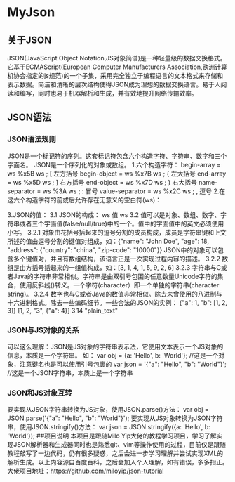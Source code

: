 # MyJson
## 关于JSON
JSON(JavaScript Object Notation,JS对象简谱)是一种轻量级的数据交换格式。它基于ECMAScript(European Computer Manufacturers Association,欧洲计算机协会指定的js规范)的一个子集，采用完全独立于编程语言的文本格式来存储和表示数据。简洁和清晰的层次结构使得JSON成为理想的数据交换语言。易于人阅读和编写，同时也易于机器解析和生成，并有效地提升网络传输效率。
## JSON语法
### JSON语法规则
JSON是一个标记符的序列。这套标记符包含六个构造字符、字符串、数字和三个字面名。
JSON是一个序列化的对象或数组。
1.六个构造字符：
begin-array = ws %x5B ws ; [ 左方括号
begin-object = ws %x7B ws ; { 左大括号
end-array = ws %x5D ws ; ] 右方括号
end-object = ws %x7D ws ; } 右大括号
name-separator = ws %3A ws ; : 冒号
value-separator = ws %x2C ws ; , 逗号
2.在这六个构造字符的前或后允许存在无意义的空白符(ws)：

3.JSON的值：
3.1 JSON的构成：
ws 值 ws
3.2 值可以是对象、数组、数字、字符串或者三个字面值(false/null/true)中的一个。值中的字面值中的英文必须使用小写。
3.2.1 对象由花括号括起来的逗号分割的成员构成，成员是字符串键和上文所述的值由逗号分割的键值对组成，如：{"name": "John Doe", "age": 18, "address": {"country": "china", "zip-code": "10000"}}
JSON中的对象可以包含多个键值对，并且有数组结构，该语言正是一次实现过程内容的描述。
3.2.2 数组是由方括号括起来的一组值构成，如：[3, 1, 4, 1, 5, 9, 2, 6]
3.2.3 字符串与C或者Java的字符串非常相似。字符串是由双引号包围的任意数量Unicode字符的集合，使用反斜线(\)转义。一个字符(character）即一个单独的字符串(character string)。
3.2.4 数字也与C或者Java的数值非常相似。除去未曾使用的八进制与十六进制格式。除去一些编码细节。一些合法的JSON的实例：
{"a": 1, "b": [1, 2, 3]}
[1, 2, "3", {"a": 4}]
3.14
"plain_text"
### JSON与JS对象的关系
可以这么理解：JSON是JS对象的字符串表示法，它使用文本表示一个JS对象的信息，本质是一个字符串。
如：
var obj = {a: 'Hello', b: 'World'}; //这是一个对象，注意键名也是可以使用引号包裹的
var json = '{"a": "Hello", "b": "World"}'; //这是一个JSON字符串，本质上是一个字符串
### JSON和JS对象互转
要实现从JSON字符串转换为JS对象，使用JSON.parse()方法：
var obj = JSON.parse('{"a": "Hello", "b": "World"}');
要实现从JS对象转换为JSON字符串，使用JSON.stringify()方法：
var json = JSON.stringify({a: 'Hello', b: 'World'});
##项目说明
本项目是跟随Milo Yip大佬的教程学习项目，学习了解实现JSON解析器和生成器同时也是熟悉git、vim等操作使用的过程，目前仅是跟随教程敲写了一边代码，仍有很多疑惑，之后会进一步学习理解并尝试实现XML的解析生成。以上内容源自百度百科，之后会加入个人理解，如有错误，多多指正。
大佬项目地址：https://github.com/miloyip/json-tutorial
